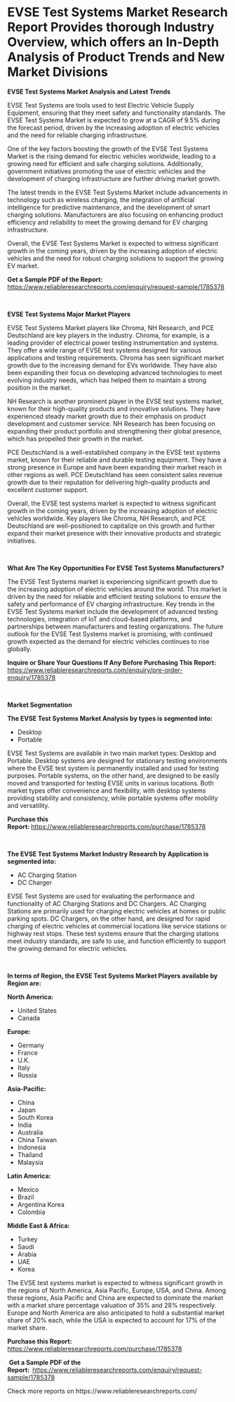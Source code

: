 <p><h1>EVSE Test Systems Market Research Report Provides thorough Industry Overview, which offers an In-Depth Analysis of Product Trends and New Market Divisions</h1></p><p><strong>EVSE Test Systems Market Analysis and Latest Trends</strong></p>
<p><p>EVSE Test Systems are tools used to test Electric Vehicle Supply Equipment, ensuring that they meet safety and functionality standards. The EVSE Test Systems Market is expected to grow at a CAGR of 9.5% during the forecast period, driven by the increasing adoption of electric vehicles and the need for reliable charging infrastructure.</p><p>One of the key factors boosting the growth of the EVSE Test Systems Market is the rising demand for electric vehicles worldwide, leading to a growing need for efficient and safe charging solutions. Additionally, government initiatives promoting the use of electric vehicles and the development of charging infrastructure are further driving market growth.</p><p>The latest trends in the EVSE Test Systems Market include advancements in technology such as wireless charging, the integration of artificial intelligence for predictive maintenance, and the development of smart charging solutions. Manufacturers are also focusing on enhancing product efficiency and reliability to meet the growing demand for EV charging infrastructure.</p><p>Overall, the EVSE Test Systems Market is expected to witness significant growth in the coming years, driven by the increasing adoption of electric vehicles and the need for robust charging solutions to support the growing EV market.</p></p>
<p><strong>Get a Sample PDF of the Report:&nbsp;</strong> <a href="https://www.reliableresearchreports.com/enquiry/request-sample/1785378">https://www.reliableresearchreports.com/enquiry/request-sample/1785378</a></p>
<p>&nbsp;</p>
<p><strong>EVSE Test Systems Major Market Players</strong></p>
<p><p>EVSE Test Systems Market players like Chroma, NH Research, and PCE Deutschland are key players in the industry. Chroma, for example, is a leading provider of electrical power testing instrumentation and systems. They offer a wide range of EVSE test systems designed for various applications and testing requirements. Chroma has seen significant market growth due to the increasing demand for EVs worldwide. They have also been expanding their focus on developing advanced technologies to meet evolving industry needs, which has helped them to maintain a strong position in the market.</p><p>NH Research is another prominent player in the EVSE test systems market, known for their high-quality products and innovative solutions. They have experienced steady market growth due to their emphasis on product development and customer service. NH Research has been focusing on expanding their product portfolio and strengthening their global presence, which has propelled their growth in the market.</p><p>PCE Deutschland is a well-established company in the EVSE test systems market, known for their reliable and durable testing equipment. They have a strong presence in Europe and have been expanding their market reach in other regions as well. PCE Deutschland has seen consistent sales revenue growth due to their reputation for delivering high-quality products and excellent customer support.</p><p>Overall, the EVSE test systems market is expected to witness significant growth in the coming years, driven by the increasing adoption of electric vehicles worldwide. Key players like Chroma, NH Research, and PCE Deutschland are well-positioned to capitalize on this growth and further expand their market presence with their innovative products and strategic initiatives.</p></p>
<p>&nbsp;</p>
<p><strong>What Are The Key Opportunities For EVSE Test Systems Manufacturers?</strong></p>
<p><p>The EVSE Test Systems market is experiencing significant growth due to the increasing adoption of electric vehicles around the world. This market is driven by the need for reliable and efficient testing solutions to ensure the safety and performance of EV charging infrastructure. Key trends in the EVSE Test Systems market include the development of advanced testing technologies, integration of IoT and cloud-based platforms, and partnerships between manufacturers and testing organizations. The future outlook for the EVSE Test Systems market is promising, with continued growth expected as the demand for electric vehicles continues to rise globally.</p></p>
<p><strong>Inquire or Share Your Questions If Any Before Purchasing This Report:</strong> <a href="https://www.reliableresearchreports.com/enquiry/pre-order-enquiry/1785378">https://www.reliableresearchreports.com/enquiry/pre-order-enquiry/1785378</a></p>
<p>&nbsp;</p>
<p><strong>Market Segmentation</strong></p>
<p><strong>The EVSE Test Systems Market Analysis by types is segmented into:</strong></p>
<p><ul><li>Desktop</li><li>Portable</li></ul></p>
<p><p>EVSE Test Systems are available in two main market types: Desktop and Portable. Desktop systems are designed for stationary testing environments where the EVSE test system is permanently installed and used for testing purposes. Portable systems, on the other hand, are designed to be easily moved and transported for testing EVSE units in various locations. Both market types offer convenience and flexibility, with desktop systems providing stability and consistency, while portable systems offer mobility and versatility.</p></p>
<p><strong>Purchase this Report:&nbsp;</strong><a href="https://www.reliableresearchreports.com/purchase/1785378">https://www.reliableresearchreports.com/purchase/1785378</a></p>
<p>&nbsp;</p>
<p><strong>The EVSE Test Systems Market Industry Research by Application is segmented into:</strong></p>
<p><ul><li>AC Charging Station</li><li>DC Charger</li></ul></p>
<p><p>EVSE Test Systems are used for evaluating the performance and functionality of AC Charging Stations and DC Chargers. AC Charging Stations are primarily used for charging electric vehicles at homes or public parking spots. DC Chargers, on the other hand, are designed for rapid charging of electric vehicles at commercial locations like service stations or highway rest stops. These test systems ensure that the charging stations meet industry standards, are safe to use, and function efficiently to support the growing demand for electric vehicles.</p></p>
<p>&nbsp;</p>
<p><strong>In terms of Region, the EVSE Test Systems Market Players available by Region are:</strong></p>
<p>
    <p> <strong> North America: </strong>
        <ul>
            <li>United States</li>
            <li>Canada</li>
        </ul>
        </p> 
    <p> <strong> Europe: </strong>
        <ul>
            <li>Germany</li>
            <li>France</li>
            <li>U.K.</li>
            <li>Italy</li>
            <li>Russia</li>
        </ul>
        </p> 
    <p> <strong> Asia-Pacific: </strong>
        <ul>
            <li>China</li>
            <li>Japan</li>
            <li>South Korea</li>
            <li>India</li>
            <li>Australia</li>
            <li>China Taiwan</li>
            <li>Indonesia</li>
            <li>Thailand</li>
            <li>Malaysia</li>
        </ul>
        </p> 
    <p> <strong> Latin America: </strong>
        <ul>
            <li>Mexico</li>
            <li>Brazil</li>
            <li>Argentina Korea</li>
            <li>Colombia</li>
        </ul>
        </p> 
    <p> <strong> Middle East & Africa: </strong>
        <ul>
            <li>Turkey</li>
            <li>Saudi</li>
            <li>Arabia</li>
            <li>UAE</li>
            <li>Korea</li>
        </ul>
    </p>
    </p>
<p><p>The EVSE test systems market is expected to witness significant growth in the regions of North America, Asia Pacific, Europe, USA, and China. Among these regions, Asia Pacific and China are expected to dominate the market with a market share percentage valuation of 35% and 28% respectively. Europe and North America are also anticipated to hold a substantial market share of 20% each, while the USA is expected to account for 17% of the market share.</p></p>
<p><strong>Purchase this Report: </strong><a href="https://www.reliableresearchreports.com/purchase/1785378">https://www.reliableresearchreports.com/purchase/1785378</a></p>
<p>&nbsp;<strong>Get a Sample PDF of the Report:&nbsp;&nbsp;</strong><a href="https://www.reliableresearchreports.com/enquiry/request-sample/1785378">https://www.reliableresearchreports.com/enquiry/request-sample/1785378</a></p>
<p><strong></strong></p>
<p>Check more reports on https://www.reliableresearchreports.com/</p>